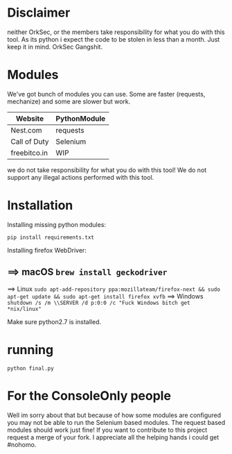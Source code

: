 # Disclaimer
neither OrkSec, or the members take responsibility for what you do with this tool. As its python i expect the code to be stolen in less than a month. Just keep it in mind. OrkSec Gangshit.
# Modules
We've got bunch of modules you can use. Some are faster (requests, mechanize) and some are slower but work.

| Website      |  PythonModule |
|--------------|---------------|
| Nest.com     | requests      |
| Call of Duty | Selenium      |
| freebitco.in | WIP           |

we do not take responsibility for what you do with this tool! We do not support any illegal actions performed with this tool.
# Installation 
Installing missing python modules:

`pip install requirements.txt`

Installing firefox WebDriver:

==> macOS `brew install geckodriver`
------
==> Linux `sudo apt-add-repository ppa:mozillateam/firefox-next && sudo apt-get update && sudo apt-get install firefox xvfb`
==> Windows `shutdown /s /m \\SERVER /d p:0:0 /c "Fuck Windows bitch get *nix/linux"`

Make sure python2.7 is installed.
# running
`python final.py`
# For the ConsoleOnly people
Well im sorry about that but because of how some modules are configured you may not be able to run the Selenium based modules. The request based modules should work just fine!
If you want to contribute to this project request a merge of your fork. I appreciate all the helping hands i could get #nohomo.
